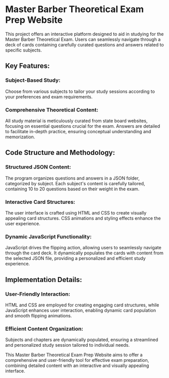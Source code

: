 # Master Barber Theoretical Exam Prep Website
This project offers an interactive platform designed to aid in studying for the Master Barber Theoretical Exam. Users can seamlessly navigate through a deck of cards containing carefully curated questions and answers related to specific subjects.

## Key Features:
### Subject-Based Study:
Choose from various subjects to tailor your study sessions according to your preferences and exam requirements.

### Comprehensive Theoretical Content:

All study material is meticulously curated from state board websites, focusing on essential questions crucial for the exam. Answers are detailed to facilitate in-depth practice, ensuring conceptual understanding and memorization.

## Code Structure and Methodology:

### Structured JSON Content:
The program organizes questions and answers in a JSON folder, categorized by subject. Each subject's content is carefully tailored, containing 10 to 20 questions based on their weight in the exam.

### Interactive Card Structures:

The user interface is crafted using HTML and CSS to create visually appealing card structures. CSS animations and styling effects enhance the user experience.

### Dynamic JavaScript Functionality:

JavaScript drives the flipping action, allowing users to seamlessly navigate through the card deck. It dynamically populates the cards with content from the selected JSON file, providing a personalized and efficient study experience.

## Implementation Details:

### User-Friendly Interaction:
HTML and CSS are employed for creating engaging card structures, while JavaScript enhances user interaction, enabling dynamic card population and smooth flipping animations.

### Efficient Content Organization:

Subjects and chapters are dynamically populated, ensuring a streamlined and personalized study session tailored to individual needs.


This Master Barber Theoretical Exam Prep Website aims to offer a comprehensive and user-friendly tool for effective exam preparation, combining detailed content with an interactive and visually appealing interface.